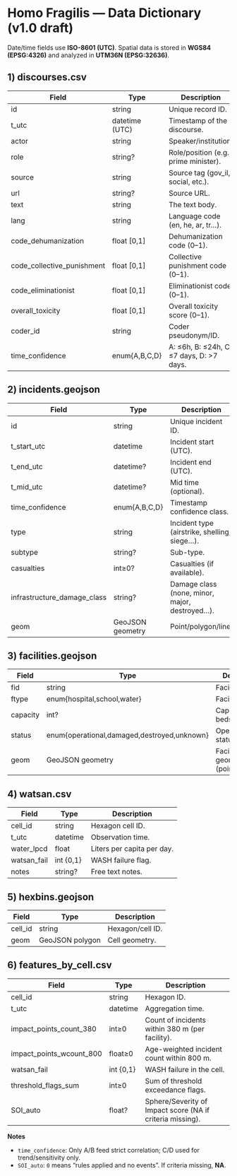 # Homo Fragilis — Data Dictionary (v1.0 draft)

Date/time fields use **ISO-8601 (UTC)**. Spatial data is stored in **WGS84 (EPSG:4326)** and analyzed in **UTM36N (EPSG:32636)**.

## 1) discourses.csv
| Field | Type | Description |
|---|---|---|
| id | string | Unique record ID. |
| t_utc | datetime (UTC) | Timestamp of the discourse. |
| actor | string | Speaker/institution. |
| role | string? | Role/position (e.g., prime minister). |
| source | string | Source tag (gov_il, social, etc.). |
| url | string? | Source URL. |
| text | string | The text body. |
| lang | string | Language code (en, he, ar, tr…). |
| code_dehumanization | float [0,1] | Dehumanization code (0–1). |
| code_collective_punishment | float [0,1] | Collective punishment code (0–1). |
| code_eliminationist | float [0,1] | Eliminationist code (0–1). |
| overall_toxicity | float [0,1] | Overall toxicity score (0–1). |
| coder_id | string | Coder pseudonym/ID. |
| time_confidence | enum{A,B,C,D} | A: ≤6h, B: ≤24h, C: ≤7 days, D: >7 days. |

## 2) incidents.geojson
| Field | Type | Description |
|---|---|---|
| id | string | Unique incident ID. |
| t_start_utc | datetime | Incident start (UTC). |
| t_end_utc | datetime? | Incident end (UTC). |
| t_mid_utc | datetime? | Mid time (optional). |
| time_confidence | enum{A,B,C,D} | Timestamp confidence class. |
| type | string | Incident type (airstrike, shelling, siege…). |
| subtype | string? | Sub-type. |
| casualties | int≥0? | Casualties (if available). |
| infrastructure_damage_class | string? | Damage class (none, minor, major, destroyed…). |
| geom | GeoJSON geometry | Point/polygon/line. |

## 3) facilities.geojson
| Field | Type | Description |
|---|---|---|
| fid | string | Facility ID. |
| ftype | enum{hospital,school,water} | Facility type. |
| capacity | int? | Capacity (e.g., beds). |
| status | enum{operational,damaged,destroyed,unknown} | Operational status. |
| geom | GeoJSON geometry | Facility geometry (point/polygon). |

## 4) watsan.csv
| Field | Type | Description |
|---|---|---|
| cell_id | string | Hexagon cell ID. |
| t_utc | datetime | Observation time. |
| water_lpcd | float | Liters per capita per day. |
| watsan_fail | int {0,1} | WASH failure flag. |
| notes | string? | Free text notes. |

## 5) hexbins.geojson
| Field | Type | Description |
|---|---|---|
| cell_id | string | Hexagon/cell ID. |
| geom | GeoJSON polygon | Cell geometry. |

## 6) features_by_cell.csv
| Field | Type | Description |
|---|---|---|
| cell_id | string | Hexagon ID. |
| t_utc | datetime | Aggregation time. |
| impact_points_count_380 | int≥0 | Count of incidents within 380 m (per facility). |
| impact_points_wcount_800 | float≥0 | Age-weighted incident count within 800 m. |
| watsan_fail | int {0,1} | WASH failure in the cell. |
| threshold_flags_sum | int≥0 | Sum of threshold exceedance flags. |
| SOI_auto | float? | Sphere/Severity of Impact score (NA if criteria missing). |

**Notes**
- `time_confidence`: Only A/B feed strict correlation; C/D used for trend/sensitivity only.
- `SOI_auto`: `0` means “rules applied and no events”. If criteria missing, **NA**.
